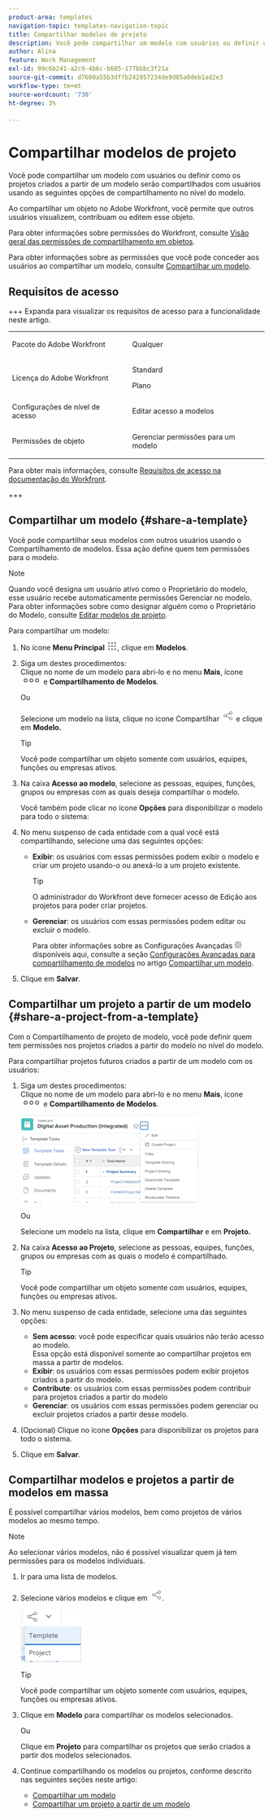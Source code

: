 ```yaml
---
product-area: templates
navigation-topic: templates-navigation-topic
title: Compartilhar modelos de projeto
description: Você pode compartilhar um modelo com usuários ou definir como os projetos criados a partir de um modelo serão compartilhados com usuários usando as seguintes opções de compartilhamento no nível do modelo.
author: Alina
feature: Work Management
exl-id: 99c6b241-a2c9-4b6c-b605-177bbbc3f21a
source-git-commit: d7600a55b3dffb242957234de9d85a0deb1ad2e3
workflow-type: tm+mt
source-wordcount: '730'
ht-degree: 3%

---
```


# Compartilhar modelos de projeto

Você pode compartilhar um modelo com usuários ou definir como os projetos criados a partir de um modelo serão compartilhados com usuários usando as seguintes opções de compartilhamento no nível do modelo.

Ao compartilhar um objeto no Adobe Workfront, você permite que outros usuários visualizem, contribuam ou editem esse objeto.

Para obter informações sobre permissões do Workfront, consulte [Visão geral das permissões de compartilhamento em objetos](../../../workfront-basics/grant-and-request-access-to-objects/sharing-permissions-on-objects-overview.md).

Para obter informações sobre as permissões que você pode conceder aos usuários ao compartilhar um modelo, consulte [Compartilhar um modelo](../../../workfront-basics/grant-and-request-access-to-objects/share-a-template.md).

## Requisitos de acesso

+++ Expanda para visualizar os requisitos de acesso para a funcionalidade neste artigo. 

<table style="table-layout:auto"> 
 <col> 
 <col> 
 <tbody> 
  <tr> 
   <td role="rowheader">Pacote do Adobe Workfront</td> 
   <td> <p>Qualquer</p> </td> 
  </tr> 
  <tr> 
   <td role="rowheader">Licença do Adobe Workfront</td> 
   <td> <p>Standard</p>
   <p>Plano</p> </td> 
  </tr> 
  <tr> 
   <td role="rowheader">Configurações de nível de acesso</td> 
   <td> <p>Editar acesso a modelos</p>  </td> 
  </tr> 
  <tr> 
   <td role="rowheader">Permissões de objeto</td> 
   <td> <p>Gerenciar permissões para um modelo</p> </td> 
  </tr> 
 </tbody> 
</table>

Para obter mais informações, consulte [Requisitos de acesso na documentação do Workfront](/help/quicksilver/administration-and-setup/add-users/access-levels-and-object-permissions/access-level-requirements-in-documentation.md).

+++


<!--Old:
<table style="table-layout:auto"> 
 <col> 
 <col> 
 <tbody> 
  <tr> 
   <td role="rowheader">Adobe Workfront plan*</td> 
   <td> <p>Any </p> </td> 
  </tr> 
  <tr> 
   <td role="rowheader">Adobe Workfront license*</td> 
   <td> <p>Plan </p> </td> 
  </tr> 
  <tr> 
   <td role="rowheader">Access level configurations*</td> 
   <td> <p>Edit access to Templates</p> <p>Note: If you still don't have access, ask your Workfront administrator if they set additional restrictions in your access level. For information on how a Workfront administrator can modify your access level, see <a href="../../../administration-and-setup/add-users/configure-and-grant-access/create-modify-access-levels.md" class="MCXref xref">Create or modify custom access levels</a>.</p> </td> 
  </tr> 
  <tr> 
   <td role="rowheader">Object permissions</td> 
   <td> <p>Manage permissions to a template</p> <p>For information on requesting additional access, see <a href="../../../workfront-basics/grant-and-request-access-to-objects/request-access.md" class="MCXref xref">Request access to objects </a>.</p> </td> 
  </tr> 
 </tbody> 
</table>-->

## Compartilhar um modelo {#share-a-template}

Você pode compartilhar seus modelos com outros usuários usando o Compartilhamento de modelos. Essa ação define quem tem permissões para o modelo.

>[!NOTE]
>
>Quando você designa um usuário ativo como o Proprietário do modelo, esse usuário recebe automaticamente permissões Gerenciar no modelo. Para obter informações sobre como designar alguém como o Proprietário do Modelo, consulte [Editar modelos de projeto](../../../manage-work/projects/create-and-manage-templates/edit-templates.md).

Para compartilhar um modelo:

1. No ícone **Menu Principal** ![Ícone do Menu Principal](assets/main-menu-icon.png), clique em **Modelos**.

1. Siga um destes procedimentos:\
   Clique no nome de um modelo para abri-lo e no menu **Mais**, ícone ![Mais](assets/qs-more-icon-on-an-object.png) e **Compartilhamento de Modelos**.

   Ou

   Selecione um modelo na lista, clique no ícone Compartilhar ![](assets/share-icon.png) e clique em **Modelo.**

   >[!TIP]
   >
   >Você pode compartilhar um objeto somente com usuários, equipes, funções ou empresas ativos.

1. Na caixa **Acesso ao modelo**, selecione as pessoas, equipes, funções, grupos ou empresas com as quais deseja compartilhar o modelo.

   Você também pode clicar no ícone **Opções** para disponibilizar o modelo para todo o sistema:

1. No menu suspenso de cada entidade com a qual você está compartilhando, selecione uma das seguintes opções:

   * **Exibir**: os usuários com essas permissões podem exibir o modelo e criar um projeto usando-o ou anexá-lo a um projeto existente.

     >[!TIP]
     >
     >O administrador do Workfront deve fornecer acesso de Edição aos projetos para poder criar projetos.

   * **Gerenciar**: os usuários com essas permissões podem editar ou excluir o modelo.

     Para obter informações sobre as Configurações Avançadas ![](assets/gear-icon-in-access-levels.png) disponíveis aqui, consulte a seção [Configurações Avançadas para compartilhamento de modelos](../../../workfront-basics/grant-and-request-access-to-objects/share-a-template.md#template-permissions) no artigo [Compartilhar um modelo](../../../workfront-basics/grant-and-request-access-to-objects/share-a-template.md).

1. Clique em **Salvar**.

## Compartilhar um projeto a partir de um modelo {#share-a-project-from-a-template}

Com o Compartilhamento de projeto de modelo, você pode definir quem tem permissões nos projetos criados a partir do modelo no nível do modelo.

Para compartilhar projetos futuros criados a partir de um modelo com os usuários:

1. Siga um destes procedimentos:\
   Clique no nome de um modelo para abri-lo e no menu **Mais**, ícone ![Mais](assets/qs-more-icon-on-an-object.png) e **Compartilhamento de Modelos**.

   ![Compartilhar projeto a partir do modelo](assets/project-sharing-on-template-nwe-2022-350x172.png)

   Ou

   Selecione um modelo na lista, clique em **Compartilhar** e em **Projeto.**

1. Na caixa **Acesso ao Projeto**, selecione as pessoas, equipes, funções, grupos ou empresas com as quais o modelo é compartilhado.

   >[!TIP]
   >
   >Você pode compartilhar um objeto somente com usuários, equipes, funções ou empresas ativos.

1. No menu suspenso de cada entidade, selecione uma das seguintes opções:

   * **Sem acesso**: você pode especificar quais usuários não terão acesso ao modelo.\
     Essa opção está disponível somente ao compartilhar projetos em massa a partir de modelos. 
   * **Exibir**: os usuários com essas permissões podem exibir projetos criados a partir do modelo.
   * **Contribute**: os usuários com essas permissões podem contribuir para projetos criados a partir do modelo 
   * **Gerenciar**: os usuários com essas permissões podem gerenciar ou excluir projetos criados a partir desse modelo.

1. (Opcional) Clique no ícone **Opções** para disponibilizar os projetos para todo o sistema.
1. Clique em **Salvar**.

<!--
<div data-mc-conditions="QuicksilverOrClassic.Draft mode">
<h3>Overview of project sharing from other sources</h3>
<p>You may already have been assigned access to projects from other areas of Workfront. <br>You may have been assigned access to projects from the following areas: </p>
<ul>
<li>When a project is created<br>For more information about sharing projects when the project is created, see the "Access" section in <a href="../../../manage-work/projects/manage-projects/edit-projects.md" class="MCXref xref">Edit projects</a>.</li>
<li>When your Workfront administrator sets user access levels<br>For more information about setting access levels, see <a href="../../../administration-and-setup/add-users/configure-and-grant-access/create-modify-access-levels.md" class="MCXref xref">Create or modify custom access levels</a>.</li>
<li>When using the project access template</li>
</ul>
<p>When using the Template Project Sharing feature, if a user's access to a project is View, but you set the access permissions for Template Project Sharing to Manage, the user will have Manage permission for every project created using this specific template. The user will only have View permission for the other projects they are on.</p>
</div>
-->

## Compartilhar modelos e projetos a partir de modelos em massa

É possível compartilhar vários modelos, bem como projetos de vários modelos ao mesmo tempo.

>[!NOTE]
>
>Ao selecionar vários modelos, não é possível visualizar quem já tem permissões para os modelos individuais.

1. Ir para uma lista de modelos.
1. Selecione vários modelos e clique em ![Compartilhar](assets/share-icon.png).

   ![Compartilhar modelos ou projetos em massa](assets/share-templates-projects-in-bulk-link-in-toolbar-nwe-2022.png)

   >[!TIP]
   >
   >Você pode compartilhar um objeto somente com usuários, equipes, funções ou empresas ativos.

1. Clique em **Modelo** para compartilhar os modelos selecionados.

   Ou

   Clique em **Projeto** para compartilhar os projetos que serão criados a partir dos modelos selecionados.

1. Continue compartilhando os modelos ou projetos, conforme descrito nas seguintes seções neste artigo:

   * [Compartilhar um modelo](#share-a-template)
   * [Compartilhar um projeto a partir de um modelo](#share-a-project-from-a-template)
